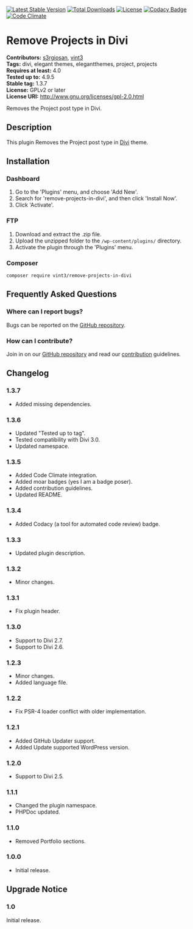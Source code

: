 [![Latest Stable Version](https://poser.pugx.org/vint3/remove-projects-in-divi/v/stable)](https://packagist.org/packages/vint3/remove-projects-in-divi)
[![Total Downloads](https://poser.pugx.org/vint3/remove-projects-in-divi/downloads)](https://packagist.org/packages/vint3/remove-projects-in-divi)
[![License](https://poser.pugx.org/vint3/remove-projects-in-divi/license)](https://packagist.org/packages/vint3/remove-projects-in-divi)
[![Codacy Badge](https://api.codacy.com/project/badge/Grade/b8a3607fa0c740fa8c93a9235918fd4e)](https://www.codacy.com/app/s3rgiosan/remove-projects-in-divi?utm_source=github.com&amp;utm_medium=referral&amp;utm_content=vint3creative/remove-projects-in-divi&amp;utm_campaign=Badge_Grade)
[![Code Climate](https://codeclimate.com/github/vint3creative/remove-projects-in-divi/badges/gpa.svg)](https://codeclimate.com/github/vint3creative/remove-projects-in-divi)

# Remove Projects in Divi #
**Contributors:** [s3rgiosan](https://profiles.wordpress.org/s3rgiosan), [vint3](https://profiles.wordpress.org/vint3)  
**Tags:** divi, elegant themes, elegantthemes, project, projects  
**Requires at least:** 4.0  
**Tested up to:** 4.9.5  
**Stable tag:** 1.3.7  
**License:** GPLv2 or later  
**License URI:** http://www.gnu.org/licenses/gpl-2.0.html  

Removes the Project post type in Divi.

## Description ##

This plugin Removes the Project post type in [Divi](http://www.elegantthemes.com/gallery/divi/) theme.

## Installation ##

### Dashboard ###

1. Go to the 'Plugins' menu, and choose 'Add New'.
2. Search for 'remove-projects-in-divi', and then click 'Install Now'.
2. Click 'Activate'.

### FTP ###

1. Download and extract the .zip file.
2. Upload the unzipped folder to the `/wp-content/plugins/` directory.
3. Activate the plugin through the 'Plugins' menu.

### Composer ###

`composer require vint3/remove-projects-in-divi`

## Frequently Asked Questions ##

### Where can I report bugs? ###

Bugs can be reported on the [GitHub repository](https://github.com/vint3creative/remove-projects-in-divi/issues).

### How can I contribute? ###

Join in on our [GitHub repository](https://github.com/vint3creative/remove-projects-in-divi) and read our [contribution](https://github.com/vint3creative/remove-projects-in-divi/blob/master/CONTRIBUTING.md) guidelines.

## Changelog ##

### 1.3.7 ###
* Added missing dependencies.

### 1.3.6 ###
* Updated "Tested up to tag".
* Tested compatibility with Divi 3.0.
* Updated namespace.

### 1.3.5 ###
* Added Code Climate integration.
* Added moar badges (yes I am a badge poser).
* Added contribution guidelines.
* Updated README.

### 1.3.4 ###
* Added Codacy (a tool for automated code review) badge.

### 1.3.3 ###
* Updated plugin description.

### 1.3.2 ###
* Minor changes.

### 1.3.1 ###
* Fix plugin header.

### 1.3.0 ###
* Support to Divi 2.7.
* Support to Divi 2.6.

### 1.2.3 ###
* Minor changes.
* Added language file.

### 1.2.2 ###
* Fix PSR-4 loader conflict with older implementation.

### 1.2.1 ###
* Added GitHub Updater support.
* Added Update supported WordPress version.

### 1.2.0 ###
* Support to Divi 2.5.

### 1.1.1 ###
* Changed the plugin namespace.
* PHPDoc updated.

### 1.1.0 ###
* Removed Portfolio sections.

### 1.0.0 ###
* Initial release.

## Upgrade Notice ##

### 1.0 ###
Initial release.
